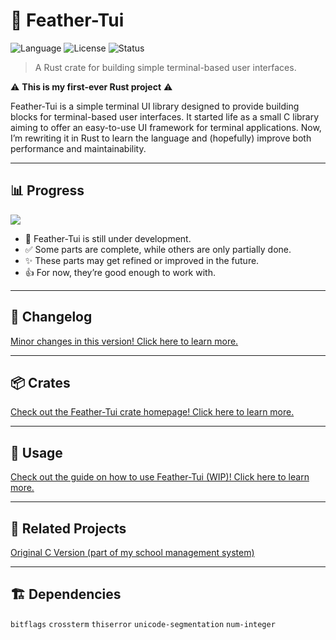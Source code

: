 # 🦀 Feather-Tui

![Language](https://img.shields.io/badge/language-Rust-orange?logo=rust)
![License](https://img.shields.io/badge/license-Apache--2.0-blue)
![Status](https://img.shields.io/badge/status-WIP-yellow)

> A Rust crate for building simple terminal-based user interfaces.

⚠️ **This is my first-ever Rust project** ⚠️  

Feather-Tui is a simple terminal UI library designed to provide building blocks for terminal-based user interfaces. It started life as a small C library aiming to offer an easy-to-use UI framework for terminal applications. Now, I’m rewriting it in Rust to learn the language and (hopefully) improve both performance and maintainability.

---

## 📊 Progress

![](https://geps.dev/progress/80)

* 🚧 Feather-Tui is still under development.  
* ✅ Some parts are complete, while others are only partially done.  
* ✨ These parts may get refined or improved in the future.  
* 👍 For now, they’re good enough to work with.  

---

## 📝 Changelog

[Minor changes in this version! Click here to learn more.](https://github.com/Nongtajkrub/Feather-Tui/wiki/Changes#v311)

---

## 📦 Crates

[Check out the Feather-Tui crate homepage! Click here to learn more.](https://crates.io/crates/feather-tui)

---

## 🚀 Usage

[Check out the guide on how to use Feather-Tui (WIP)! Click here to learn more.](https://github.com/Nongtajkrub/Feather-Tui/wiki/Getting-Started)

---

## 🌱 Related Projects

[Original C Version (part of my school management system)](https://github.com/nongtajkrub/school-management)

---

## 🏗️ Dependencies

`bitflags` `crossterm` `thiserror` `unicode-segmentation` `num-integer` 
